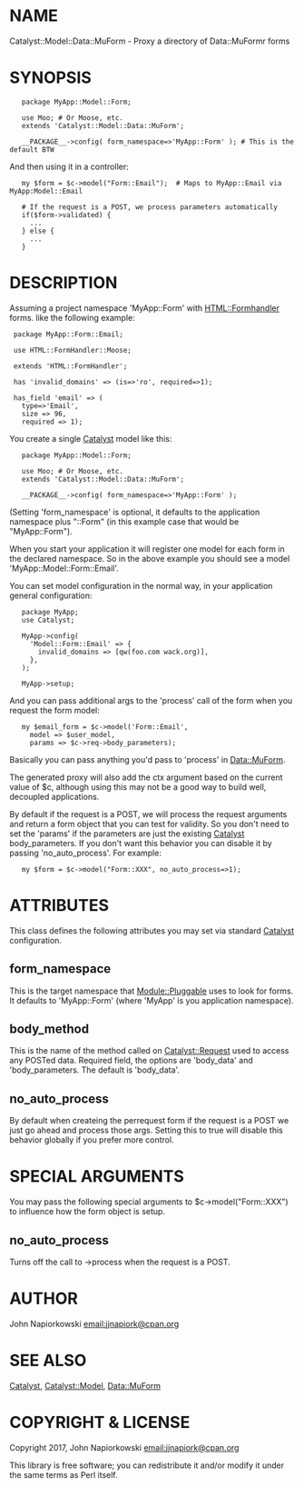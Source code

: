 # NAME

Catalyst::Model::Data::MuForm - Proxy a directory of Data::MuFormr forms

# SYNOPSIS

       package MyApp::Model::Form;
    
       use Moo; # Or Moose, etc.
       extends 'Catalyst::Model::Data::MuForm';
    
       __PACKAGE__->config( form_namespace=>'MyApp::Form' ); # This is the default BTW
    

And then using it in a controller:

       my $form = $c->model("Form::Email");  # Maps to MyApp::Email via MyApp:Model::Email
    
       # If the request is a POST, we process parameters automatically
       if($form->validated) {
         ...
       } else {
         ...
       }
    

# DESCRIPTION

Assuming a project namespace 'MyApp::Form' with [HTML::Formhandler](https://metacpan.org/pod/HTML::Formhandler) forms. like
the following example:

     package MyApp::Form::Email;
    
     use HTML::FormHandler::Moose;
    
     extends 'HTML::FormHandler';

     has 'invalid_domains' => (is=>'ro', required=>1);
     
     has_field 'email' => (
       type=>'Email',
       size => 96,
       required => 1);
    

You create a single [Catalyst](https://metacpan.org/pod/Catalyst) model like this:

       package MyApp::Model::Form;
    
       use Moo; # Or Moose, etc.
       extends 'Catalyst::Model::Data::MuForm';
    
       __PACKAGE__->config( form_namespace=>'MyApp::Form' );
    

(Setting 'form\_namespace' is optional, it defaults to the application
namespace plus "::Form" (in this example case that would be "MyApp::Form").

When you start your application it will register one model for each form
in the declared namespace.  So in the above example you should see a model
'MyApp::Model::Form::Email'.

You can set model configuration in the normal way, in your application general
configuration:

       package MyApp;
       use Catalyst;
    
       MyApp->config(
         'Model::Form::Email' => {
           invalid_domains => [qw(foo.com wack.org)],
         },
       );
        
       MyApp->setup;
    

And you can pass additional args to the 'process' call of the form when you request
the form model:

       my $email_form = $c->model('Form::Email',
         model => $user_model,
         params => $c->req->body_parameters);
    

Basically you can pass anything you'd pass to 'process' in [Data::MuForm](https://metacpan.org/pod/Data::MuForm).

The generated proxy will also add the ctx argument based on the current value of
$c, although using this may not be a good way to build well, decoupled applications.

By default if the request is a POST, we will process the request arguments and
return a form object that you can test for validity.  So you don't need to set
the 'params' if the parameters are just the existing [Catalyst](https://metacpan.org/pod/Catalyst) body\_parameters.
If you don't want this behavior you can disable it by passing 'no\_auto\_process'.
For example:

       my $form = $c->model("Form::XXX", no_auto_process=>1);
    

# ATTRIBUTES

This class defines the following attributes you may set via
standard [Catalyst](https://metacpan.org/pod/Catalyst) configuration.

## form\_namespace

This is the target namespace that [Module::Pluggable](https://metacpan.org/pod/Module::Pluggable) uses to look for forms.
It defaults to 'MyApp::Form' (where 'MyApp' is you application namespace).

## body\_method

This is the name of the method called on [Catalyst::Request](https://metacpan.org/pod/Catalyst::Request) used to access any
POSTed data.  Required field, the options are 'body\_data' and 'body\_parameters.
The default is 'body\_data'.

## no\_auto\_process

By default when createing the perrequest form if the request is a POST we
just go ahead and process those args.  Setting this to true will disable
this behavior globally if you prefer more control.

# SPECIAL ARGUMENTS

You may pass the following special arguments to $c->model("Form::XXX") to
influence how the form object is setup.

## no\_auto\_process

Turns off the call to ->process when the request is a POST.

# AUTHOR

John Napiorkowski [email:jjnapiork@cpan.org](email:jjnapiork@cpan.org)

# SEE ALSO

[Catalyst](https://metacpan.org/pod/Catalyst), [Catalyst::Model](https://metacpan.org/pod/Catalyst::Model), [Data::MuForm](https://metacpan.org/pod/Data::MuForm)

# COPYRIGHT & LICENSE

Copyright 2017, John Napiorkowski [email:jjnapiork@cpan.org](email:jjnapiork@cpan.org)

This library is free software; you can redistribute it and/or modify it under
the same terms as Perl itself.
